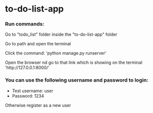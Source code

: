 <h1> to-do-list-app </h1>
<h3>Run commands: </h3>
 <p>Go to "todo_list" folder inside the "to-do-list-app" folder </p>
 <p>Go to path and open the terminal </p>
 <p>Click the command: 'python manage.py runserver' </p>
  <p>Open the browser nd go to that link which is showing on the terminal <br/> 'http://127.0.0.1:8000/' </p>



  <h3>You can use the following username and password to login: </h3>
  <p>
    <ul>
      <li>Test username: user </li>
      <li>Password: 1234</li>
    </ul>
  
  </p>
<p>Otherwise register as a new user </p>




